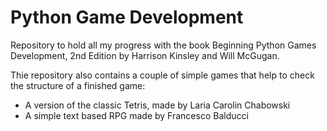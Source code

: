 # Python Game Development

Repository to hold all my progress with the book Beginning Python Games Development, 2nd Edition by Harrison Kinsley and Will McGugan.

Thie repository also contains a couple of simple games that help to check the structure of a finished game:
- A version of the classic Tetris, made by Laria Carolin Chabowski
- A simple text based RPG made by Francesco Balducci
